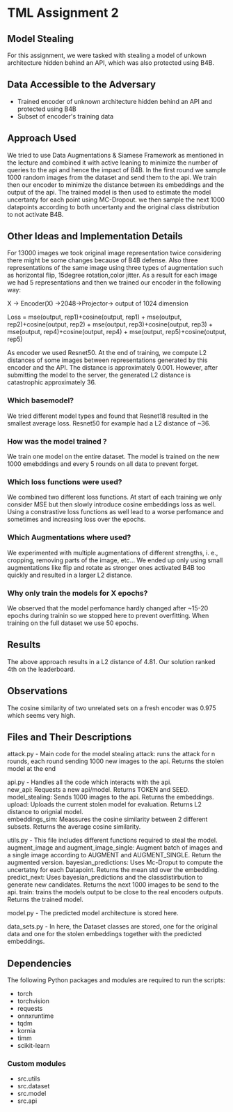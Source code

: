 # TML Assignment 2

## Model Stealing

For this assignment, we were tasked with stealing a model of unkown architecture hidden behind an API,
which was also protected using B4B.


## Data Accessible to the Adversary  
- Trained encoder of unknown architecture hidden behind an API and protected using B4B  
- Subset of encoder's training data
 

## Approach Used  

We tried to use Data Augmentations & Siamese Framework as mentioned in the lecture and combined it with active leaning to minimize the number of queries to the api and hence 
the impact of B4B. In the first round we sample 1000 random images from the dataset and send them to the api. We train then our encoder to minimize the distance between its 
embeddings and the output of the api. The trained model is then used to estimate the model uncertanty for each point using MC-Dropout. we then sample the next 1000 datapoints
according to both uncertanty and the original class distribution to not activate B4B.

## Other Ideas and Implementation Details  
For 13000 images we took original image representation twice considering there might be some changes because of B4B defense. Also three representations of the same image using three types of augmentation such as horizontal flip, 15degree rotation,color jitter. As a result for each image we had 5 representations and then we trained our encoder in the following way:

X -> Encoder(X) ->2048->Projector-> output of 1024 dimension

Loss = mse(output, rep1)+cosine(output, rep1) +
mse(output, rep2)+cosine(output, rep2) +
mse(output, rep3)+cosine(output, rep3) +
mse(output, rep4)+cosine(output, rep4) +
mse(output, rep5)+cosine(output, rep5)

As encoder we used Resnet50. At the end of training, we compute L2 distances of some images between representations generated by this encoder and the API. The distance is approximately 0.001. However, after submitting the model to the server, the generated L2 distance is catastrophic approximately 36.


### Which basemodel?  
We tried different model types and found that Resnet18 resulted in the smallest average loss. 
Resnet50 for example had a L2 distance of ~36.

### How was the model trained ?
We train one model on the entire dataset.
The model is trained on the new 1000 emebddings and every 5 rounds on all data to prevent forget.

### Which loss functions were used?
We combined two different loss functions.
At start of each training we only consider MSE but then slowly introduce cosine embeddings loss as well.
Using a constrastive loss functions as well lead to a worse perfomance and sometimes and increasing loss over the epochs.

### Which Augmentations where used?  
We experimented with multiple augmentations of different strengths, i. e., cropping, removing parts of the image, etc...
We ended up only using small augmentations like flip and rotate as stronger ones activated B4B too quickly and resulted in a larger L2 distance.

### Why only train the models for X epochs?  
We observed that the model perfomance hardly changed after ~15-20 epochs during trainin so we stopped here to prevent overfitting.
When training on the full dataset we use 50 epochs.

## Results  
The above approach results in a L2 distance of 4.81. 
Our solution ranked 4th on the leaderboard.

## Observations  
The cosine similarity of two unrelated sets on a fresh encoder was 0.975 which seems very high.


## Files and Their Descriptions  

attack.py - Main code for the model stealing
            attack: runs the attack for n rounds, each round sending 1000 new images to the api. Returns the stolen model at the end


api.py - Handles all the code which interacts with the api.  
        new_api: Requests a new api/model. Returns TOKEN and SEED.   
        model_stealing: Sends 1000 images to the api. Returns the embeddings.  
        upload: Uploads the current stolen model for evaluation. Returns L2 distance to orignial model.   
        embeddings_sim: Meassures the cosine similarity between 2 different subsets. Returns the average cosine similarity.  


utils.py - This file includes different functions required to steal the model. 
           augment_image and augment_image_single: Augment batch of images and a single image according to AUGMENT and AUGMENT_SINGLE. Return the augmented version.
           bayesian_predictions: Uses Mc-Droput to compute the uncertatny for each Datapoint. Returns the mean std over the embedding. 
           predict_next: Uses bayesian_predictions and the classdistirbution to generate new candidates. Returns the next 1000 images to be send to the api. 
           train: trains the models output to be close to the real encoders outputs. Returns the trained model. 


model.py - The predicted model architecture is stored here. 


data_sets.py - In here, the  Dataset classes are stored, one for the original data and one for the stolen embeddings together with the predicted embeddings. 



## Dependencies

The following Python packages and modules are required to run the scripts:


- torch
- torchvision
- requests
- onnxruntime
- tqdm
- kornia
- timm
- scikit-learn


### Custom modules
- src.utils 
- src.dataset 
- src.model 
- src.api 
